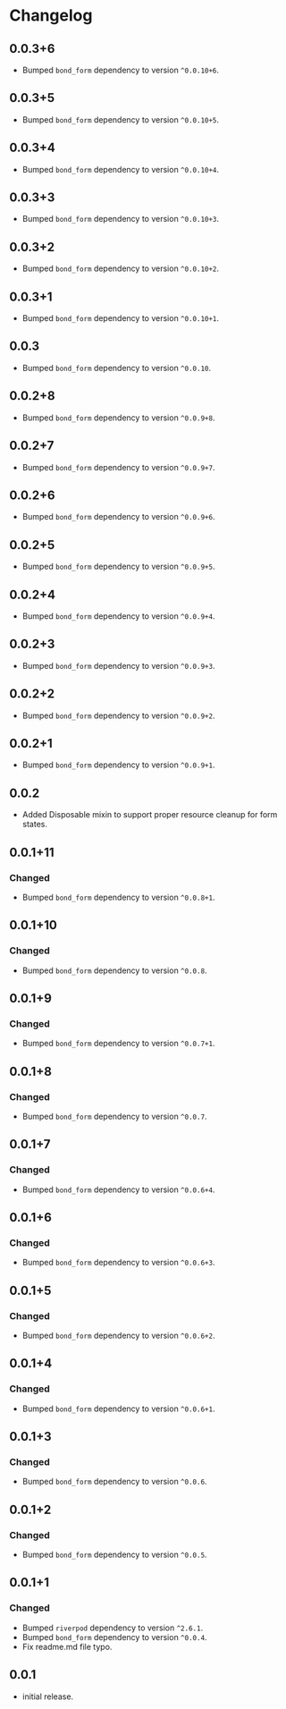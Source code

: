 # Changelog
## 0.0.3+6
- Bumped `bond_form` dependency to version `^0.0.10+6`.

## 0.0.3+5
- Bumped `bond_form` dependency to version `^0.0.10+5`.

## 0.0.3+4
- Bumped `bond_form` dependency to version `^0.0.10+4`.

## 0.0.3+3
- Bumped `bond_form` dependency to version `^0.0.10+3`.

## 0.0.3+2
- Bumped `bond_form` dependency to version `^0.0.10+2`.

## 0.0.3+1
- Bumped `bond_form` dependency to version `^0.0.10+1`.

## 0.0.3
- Bumped `bond_form` dependency to version `^0.0.10`.

## 0.0.2+8
- Bumped `bond_form` dependency to version `^0.0.9+8`.

## 0.0.2+7
- Bumped `bond_form` dependency to version `^0.0.9+7`.

## 0.0.2+6
- Bumped `bond_form` dependency to version `^0.0.9+6`.

## 0.0.2+5
- Bumped `bond_form` dependency to version `^0.0.9+5`.

## 0.0.2+4
- Bumped `bond_form` dependency to version `^0.0.9+4`.

## 0.0.2+3
- Bumped `bond_form` dependency to version `^0.0.9+3`.

## 0.0.2+2
- Bumped `bond_form` dependency to version `^0.0.9+2`.

## 0.0.2+1
- Bumped `bond_form` dependency to version `^0.0.9+1`.

## 0.0.2
- Added Disposable mixin to support proper resource cleanup for form states.


## 0.0.1+11
### Changed
- Bumped `bond_form` dependency to version `^0.0.8+1`.

## 0.0.1+10
### Changed
- Bumped `bond_form` dependency to version `^0.0.8`.

## 0.0.1+9
### Changed
- Bumped `bond_form` dependency to version `^0.0.7+1`.

## 0.0.1+8
### Changed
- Bumped `bond_form` dependency to version `^0.0.7`.

## 0.0.1+7
### Changed
- Bumped `bond_form` dependency to version `^0.0.6+4`.

## 0.0.1+6
### Changed
- Bumped `bond_form` dependency to version `^0.0.6+3`.

## 0.0.1+5
### Changed
- Bumped `bond_form` dependency to version `^0.0.6+2`.

## 0.0.1+4
### Changed
- Bumped `bond_form` dependency to version `^0.0.6+1`.

## 0.0.1+3
### Changed
- Bumped `bond_form` dependency to version `^0.0.6`.

## 0.0.1+2
### Changed
- Bumped `bond_form` dependency to version `^0.0.5`.

## 0.0.1+1
### Changed
- Bumped `riverpod` dependency to version `^2.6.1`.
- Bumped `bond_form` dependency to version `^0.0.4`.
- Fix readme.md file typo.

## 0.0.1

* initial release.